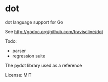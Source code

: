 dot
===

dot language support for Go


See http://godoc.org/github.com/traviscline/dot

Todo:

* parser
* regression suite

The pydot library used as a reference

License: MIT
